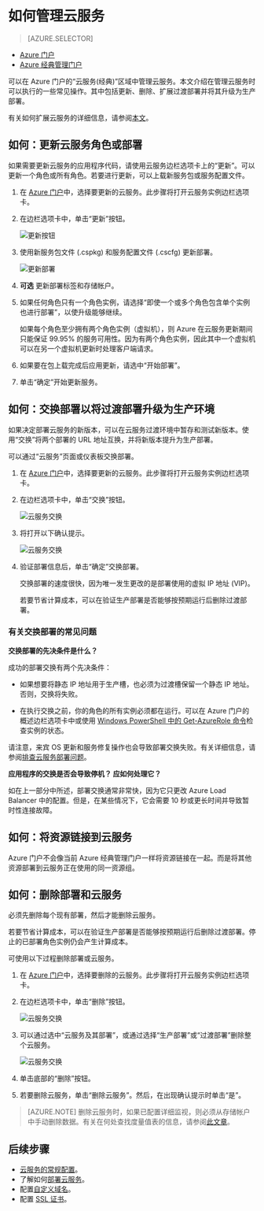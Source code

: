 <properties 
	pageTitle="常见的云服务管理任务 | Azure" 
	description="了解如何在 Azure 门户中管理云服务。这些示例使用 Azure 门户。" 
	services="cloud-services" 
	documentationCenter="" 
	authors="Thraka" 
	manager="timlt" 
	editor=""/>

<tags 
	ms.service="cloud-services" 
	ms.date="12/27/2016"
	wacn.date="01/25/2017"/>


# 如何管理云服务

> [AZURE.SELECTOR]
- [Azure 门户](/documentation/articles/cloud-services-how-to-manage-portal/)
- [Azure 经典管理门户](/documentation/articles/cloud-services-how-to-manage/)

可以在 Azure 门户的“云服务(经典)”区域中管理云服务。本文介绍在管理云服务时可以执行的一些常见操作。其中包括更新、删除、扩展过渡部署并将其升级为生产部署。

有关如何扩展云服务的详细信息，请参阅[本文](/documentation/articles/cloud-services-how-to-scale-portal/)。

## 如何：更新云服务角色或部署
如果需要更新云服务的应用程序代码，请使用云服务边栏选项卡上的“更新”。可以更新一个角色或所有角色。若要进行更新，可以上载新服务包或服务配置文件。

1. 在 [Azure 门户][]中，选择要更新的云服务。此步骤将打开云服务实例边栏选项卡。

2. 在边栏选项卡中，单击“更新”按钮。

    ![更新按钮](./media/cloud-services-how-to-manage-portal/update-button.png)

3. 使用新服务包文件 (.cspkg) 和服务配置文件 (.cscfg) 更新部署。

    ![更新部署](./media/cloud-services-how-to-manage-portal/update-blade.png)

4. **可选** 更新部署标签和存储帐户。

5. 如果任何角色只有一个角色实例，请选择“即使一个或多个角色包含单个实例也进行部署”，以使升级能够继续。

	如果每个角色至少拥有两个角色实例（虚拟机），则 Azure 在云服务更新期间只能保证 99.95% 的服务可用性。因为有两个角色实例，因此其中一个虚拟机可以在另一个虚拟机更新时处理客户端请求。

6. 如果要在包上载完成后应用更新，请选中“开始部署”。

7. 单击“确定”开始更新服务。



## 如何：交换部署以将过渡部署升级为生产环境

如果决定部署云服务的新版本，可以在云服务过渡环境中暂存和测试新版本。使用“交换”将两个部署的 URL 地址互换，并将新版本提升为生产部署。

可以通过“云服务”页面或仪表板交换部署。

1. 在 [Azure 门户][]中，选择要更新的云服务。此步骤将打开云服务实例边栏选项卡。
2. 在边栏选项卡中，单击“交换”按钮。

    ![云服务交换](./media/cloud-services-how-to-manage-portal/swap-button.png)

3. 将打开以下确认提示。

	![云服务交换](./media/cloud-services-how-to-manage-portal/swap-prompt.png)

4. 验证部署信息后，单击“确定”交换部署。

	交换部署的速度很快，因为唯一发生更改的是部署使用的虚拟 IP 地址 (VIP)。

	若要节省计算成本，可以在验证生产部署是否能够按预期运行后删除过渡部署。

### 有关交换部署的常见问题

**交换部署的先决条件是什么？**

成功的部署交换有两个先决条件：

- 如果想要将静态 IP 地址用于生产槽，也必须为过渡槽保留一个静态 IP 地址。否则，交换将失败。

- 在执行交换之前，你的角色的所有实例必须都在运行。可以在 Azure 门户的概述边栏选项卡中或使用 [Windows PowerShell 中的 Get-AzureRole 命令](https://docs.microsoft.com/zh-cn/powershell/servicemanagement/azure.service/v3.1.0/get-azurerole)检查实例的状态。

请注意，来宾 OS 更新和服务修复操作也会导致部署交换失败。有关详细信息，请参阅[排查云服务部署问题](/documentation/articles/cloud-services-troubleshoot-deployment-problems/)。

**应用程序的交换是否会导致停机？ 应如何处理它？**

如在上一部分中所述，部署交换通常非常快，因为它只更改 Azure Load Balancer 中的配置。但是，在某些情况下，它会需要 10 秒或更长时间并导致暂时性连接故障。

## 如何：将资源链接到云服务

Azure 门户不会像当前 Azure 经典管理门户一样将资源链接在一起。而是将其他资源部署到云服务正在使用的同一资源组。

## 如何：删除部署和云服务

必须先删除每个现有部署，然后才能删除云服务。

若要节省计算成本，可以在验证生产部署是否能够按预期运行后删除过渡部署。停止的已部署角色实例仍会产生计算成本。

可使用以下过程删除部署或云服务。

1. 在 [Azure 门户][]中，选择要删除的云服务。此步骤将打开云服务实例边栏选项卡。
2. 在边栏选项卡中，单击“删除”按钮。

    ![云服务交换](./media/cloud-services-how-to-manage-portal/delete-button.png)

3. 可以通过选中“云服务及其部署”，或通过选择“生产部署”或“过渡部署”删除整个云服务。

    ![云服务交换](./media/cloud-services-how-to-manage-portal/delete-blade.png)

4. 单击底部的“删除”按钮。

5. 若要删除云服务，单击“删除云服务”。然后，在出现确认提示时单击“是”。

> [AZURE.NOTE]
删除云服务时，如果已配置详细监视，则必须从存储帐户中手动删除数据。有关在何处查找度量值表的信息，请参阅[此文章](/documentation/articles/cloud-services-how-to-monitor/)。


[Azure 门户]: https://portal.azure.cn

## 后续步骤

* [云服务的常规配置](/documentation/articles/cloud-services-how-to-configure-portal/)。
* 了解如何[部署云服务](/documentation/articles/cloud-services-how-to-create-deploy-portal/)。
* 配置[自定义域名](/documentation/articles/cloud-services-custom-domain-name-portal/)。
* 配置 [SSL 证书](/documentation/articles/cloud-services-configure-ssl-certificate-portal/)。

<!---HONumber=Mooncake_0120_2017-->